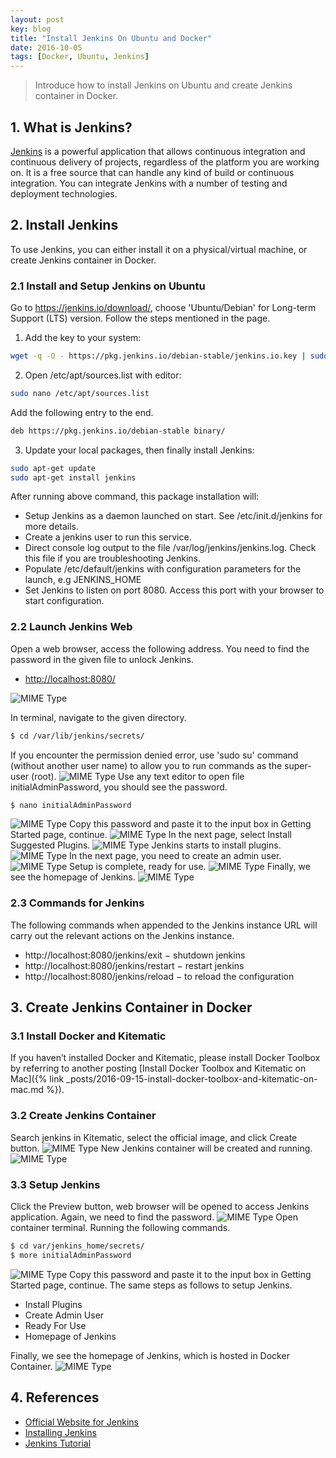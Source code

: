 ```yaml
---
layout: post
key: blog
title: "Install Jenkins On Ubuntu and Docker"
date: 2016-10-05
tags: [Docker, Ubuntu, Jenkins]
---
```


> Introduce how to install Jenkins on Ubuntu and create Jenkins container in Docker.

## 1. What is Jenkins?
[Jenkins](https://jenkins.io/index.html) is a powerful application that allows continuous integration and continuous delivery of projects, regardless of the platform you are working on. It is a free source that can handle any kind of build or continuous integration. You can integrate Jenkins with a number of testing and deployment technologies.

## 2. Install Jenkins
To use Jenkins, you can either install it on a physical/virtual machine, or create Jenkins container in Docker.
### 2.1 Install and Setup Jenkins on Ubuntu
Go to https://jenkins.io/download/, choose 'Ubuntu/Debian' for Long-term Support (LTS) version. Follow the steps mentioned in the page.  
1) Add the key to your system:
```sh
wget -q -O - https://pkg.jenkins.io/debian-stable/jenkins.io.key | sudo apt-key add -
```
2) Open /etc/apt/sources.list with editor:
```sh
sudo nano /etc/apt/sources.list
```
Add the following entry to the end.
```sh
deb https://pkg.jenkins.io/debian-stable binary/
```
3) Update your local packages, then finally install Jenkins:
```sh
sudo apt-get update
sudo apt-get install jenkins
```
After running above command, this package installation will:
* Setup Jenkins as a daemon launched on start. See /etc/init.d/jenkins for more details.
* Create a jenkins user to run this service.
* Direct console log output to the file /var/log/jenkins/jenkins.log. Check this file if you are troubleshooting Jenkins.
* Populate /etc/default/jenkins with configuration parameters for the launch, e.g JENKINS_HOME
* Set Jenkins to listen on port 8080. Access this port with your browser to start configuration.

### 2.2 Launch Jenkins Web
Open a web browser, access the following address. You need to find the password in the given file to unlock Jenkins.
* [http://localhost:8080/](http://localhost:8080/)

![MIME Type](/public/pics/2016-10-05/unlock.png)  

In terminal, navigate to the given directory.
```sh
$ cd /var/lib/jenkins/secrets/
```
If you encounter the permission denied error, use 'sudo su' command (without another user name) to allow you to run commands as the super-user (root).
![MIME Type](/public/pics/2016-10-05/secretfile.png)
Use any text editor to open file initialAdminPassword, you should see the password.
```sh
$ nano initialAdminPassword
```
![MIME Type](/public/pics/2016-10-05/password.png)
Copy this password and paste it to the input box in Getting Started page, continue.
![MIME Type](/public/pics/2016-10-05/setpassword.png)
In the next page, select Install Suggested Plugins.
![MIME Type](/public/pics/2016-10-05/plugin.png)
Jenkins starts to install plugins.
![MIME Type](/public/pics/2016-10-05/installplugin.png)
In the next page, you need to create an admin user.
![MIME Type](/public/pics/2016-10-05/createuser.png)
Setup is complete, ready for use.
![MIME Type](/public/pics/2016-10-05/ready.png)
Finally, we see the homepage of Jenkins.
![MIME Type](/public/pics/2016-10-05/homepage.png)

### 2.3 Commands for Jenkins
The following commands when appended to the Jenkins instance URL will carry out the relevant actions on the Jenkins instance.
* http://localhost:8080/jenkins/exit − shutdown jenkins
* http://localhost:8080/jenkins/restart − restart jenkins
* http://localhost:8080/jenkins/reload − to reload the configuration

## 3. Create Jenkins Container in Docker
### 3.1 Install Docker and Kitematic
If you haven’t installed Docker and Kitematic, please install Docker Toolbox by referring to another posting [Install Docker Toolbox and Kitematic on Mac]({% link _posts/2016-09-15-install-docker-toolbox-and-kitematic-on-mac.md %}).
### 3.2 Create Jenkins Container
Search jenkins in Kitematic, select the official image, and click Create button.
![MIME Type](/public/pics/2016-10-05/dockersearch.png)
New Jenkins container will be created and running.
![MIME Type](/public/pics/2016-10-05/dockerkitematic.png)
### 3.3 Setup Jenkins
Click the Preview button, web browser will be opened to access Jenkins application. Again, we need to find the password.
![MIME Type](/public/pics/2016-10-05/dockerunlock.png)
Open container terminal. Running the following commands.
```sh
$ cd var/jenkins_home/secrets/
$ more initialAdminPassword
```
![MIME Type](/public/pics/2016-10-05/dockerpassword.png)
Copy this password and paste it to the input box in Getting Started page, continue. The same steps as follows to setup Jenkins.
* Install Plugins
* Create Admin User
* Ready For Use
* Homepage of Jenkins

Finally, we see the homepage of Jenkins, which is hosted in Docker Container.
![MIME Type](/public/pics/2016-10-05/dockerhomepage.png)

## 4. References
* [Official Website for Jenkins](https://jenkins.io/index.html)
* [Installing Jenkins](https://jenkins.io/doc/book/getting-started/installing/)
* [Jenkins Tutorial](https://www.tutorialspoint.com/jenkins/index.htm)
